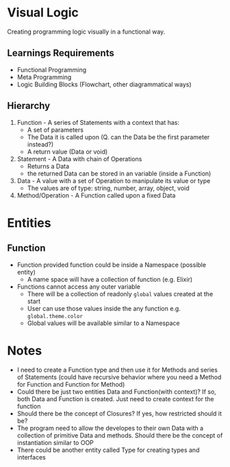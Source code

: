 # Visual Logic

Creating programming logic visually in a functional way.

## Learnings Requirements

- Functional Programming 
- Meta Programming
- Logic Building Blocks (Flowchart, other diagrammatical ways)

## Hierarchy
  
1. Function - A series of Statements with a context that has:
   - A set of parameters
   - The Data it is called upon (Q. can the Data be the first parameter instead?)
   - A return value (Data or void)
2. Statement - A Data with chain of Operations
   - Returns a Data
   - the returned Data can be stored in an variable (inside a Function)
3. Data - A value with a set of Operation to manipulate its value or type
   - The values are of type: string, number, array, object, void
4. Method/Operation - A Function called upon a fixed Data


# Entities
## Function
- Function provided function could be inside a Namespace (possible entity)
  - A name space will have a collection of function (e.g. Elixir)
- Functions cannot access any outer variable
  - There will be a collection of readonly `global` values created at the start
  - User can use those values inside the any function e.g. `global.theme.color`
  - Global values will be available similar to a Namespace

# Notes
- I need to create a Function type and then use it for Methods and series of Statements (could have recursive behavior where you need a Method for Function and Function for Method)
- Could there be just two entities Data and Function(with context)? If so, both Data and Function is created. Just need to create context for the function
- Should there be the concept of Closures? If yes, how restricted should it be?
- The program need to allow the developes to their own Data with a collection of primitive Data and methods. Should there be the concept of instantiation similar to OOP
- There could be another entity called Type for creating types and interfaces